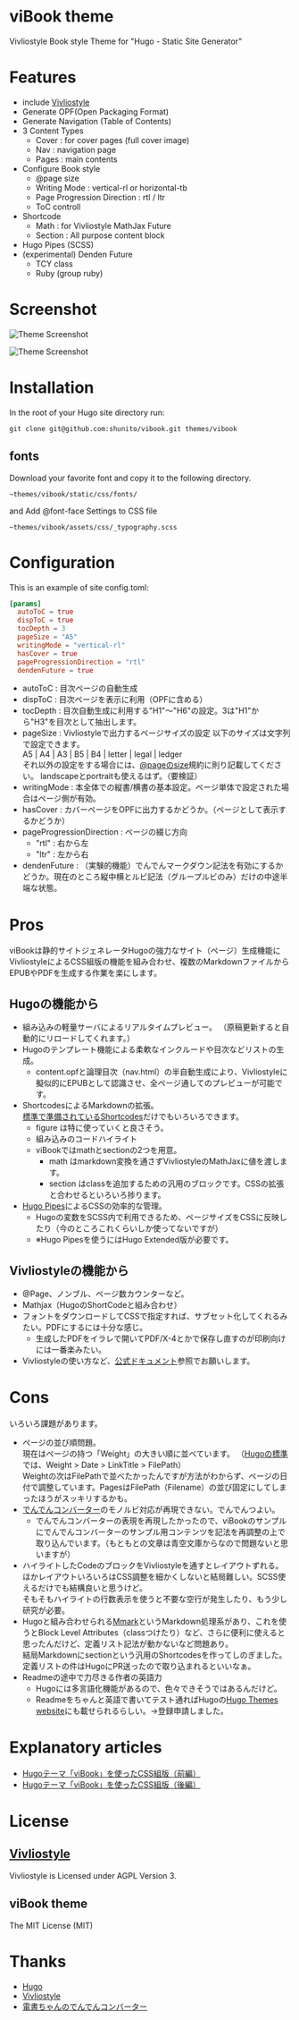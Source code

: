 # viBook theme
Vivliostyle Book style Theme for 
"Hugo - Static Site Generator"


# Features
- include [Vivliostyle](https://vivliostyle.org/)
- Generate OPF(Open Packaging Format)
- Generate Navigation (Table of Contents) 
- 3 Content Types
  - Cover : for cover pages (full cover image) 
  - Nav : navigation page
  - Pages : main contents
- Configure Book style
  - @page size
  - Writing Mode : vertical-rl or horizontal-tb
  - Page Progression Direction : rtl / ltr
  - ToC controll
- Shortcode
  - Math : for Vivliostyle MathJax Future
  - Section : All purpose content block
- Hugo Pipes (SCSS)
- (experimental) Denden Future
  - TCY class
  - Ruby (group ruby)

# Screenshot
![Theme Screenshot](images/screenshot.png)

![Theme Screenshot](images/screenshot2.png)

# Installation

In the root of your Hugo site directory run:

```shell
git clone git@github.com:shunito/vibook.git themes/vibook
```

## fonts
Download your favorite font
 and copy it to the following directory.

```
~themes/vibook/static/css/fonts/
```

and Add @font-face Settings to CSS file
```
~themes/vibook/assets/css/_typography.scss
```

# Configuration
This is an example of site config.toml:

```toml
[params]
  autoToC = true 
  dispToC = true
  tocDepth = 3
  pageSize = "A5"
  writingMode = "vertical-rl"
  hasCover = true
  pageProgressionDirection = "rtl"
  dendenFuture = true
```

- autoToC : 目次ページの自動生成
- dispToC : 目次ページを表示に利用（OPFに含める）
- tocDepth : 目次自動生成に利用する"H1"〜"H6"の設定。3は"H1"から"H3"を目次として抽出します。
- pageSize : Vivliostyleで出力するページサイズの設定
  以下のサイズは文字列で設定できます。  
  A5 | A4 | A3 | B5 | B4 | letter | legal | ledger  
  それ以外の設定をする場合には、[@pageのsize](https://developer.mozilla.org/ja/docs/Web/CSS/@page/size)規約に則り記載してください。
  landscapeとportraitも使えるはず。（要検証）
- writingMode : 本全体での縦書/横書の基本設定。ページ単体で設定された場合はページ側が有効。
- hasCover : カバーページをOPFに出力するかどうか。（ページとして表示するかどうか）
- pageProgressionDirection : ページの綴じ方向
  - "rtl" : 右から左
  - "ltr" : 左から右
- dendenFuture : （実験的機能）でんでんマークダウン記法を有効にするかどうか。現在のところ縦中横とルビ記法（グループルビのみ）だけの中途半端な状態。

# Pros
viBookは静的サイトジェネレータHugoの強力なサイト（ページ）生成機能にVivliostyleによるCSS組版の機能を組み合わせ、複数のMarkdownファイルからEPUBやPDFを生成する作業を楽にします。

## Hugoの機能から
- 組み込みの軽量サーバによるリアルタイムプレビュー。 （原稿更新すると自動的にリロードしてくれます。）
- Hugoのテンプレート機能による柔軟なインクルードや目次などリストの生成。
  - content.opfと論理目次（nav.html）の半自動生成により、Vivliostyleに擬似的にEPUBとして認識させ、全ページ通してのプレビューが可能です。
- ShortcodesによるMarkdownの拡張。  
[標準で準備されているShortcodes](https://gohugo.io/content-management/shortcodes/)だけでもいろいろできます。
  - figure は特に使っていくと良さそう。
  - 組み込みのコードハイライト
  - viBookではmathとsectionの2つを用意。
    - math はmarkdown変換を通さずVivliostyleのMathJaxに値を渡します。
    - section はclassを追加するための汎用のブロックです。CSSの拡張と合わせるといろいろ捗ります。
- [Hugo Pipes](https://gohugo.io/hugo-pipes/)によるCSSの効率的な管理。
  - Hugoの変数をSCSS内で利用できるため、ページサイズをCSSに反映したり（今のところこれくらいしか使ってないですが）
  - ※Hugo Pipesを使うにはHugo Extended版が必要です。

## Vivliostyleの機能から
- @Page、ノンブル、ページ数カウンターなど。
- Mathjax（HugoのShortCodeと組み合わせ）
- フォントをダウンロードしてCSSで指定すれば、サブセット化してくれるみたい。PDFにするには十分な感じ。
  - 生成したPDFをイラレで開いてPDF/X-4とかで保存し直すのが印刷向けには一番楽みたい。
- Vivliostyleの使い方など、[公式ドキュメント](https://vivliostyle.github.io/vivliostyle.js/docs/ja/)参照でお願いします。


# Cons
いろいろ課題があります。  
- ページの並び順問題。  
  現在はページの持つ「Weight」の大きい順に並べています。 （[Hugoの標準](https://gohugo.io/templates/lists/#default-weight-date-linktitle-filepath) では、Weight > Date > LinkTitle > FilePath）  
  Weightの次はFilePathで並べたかったんですが方法がわからず、ページの日付で調整しています。PagesはFilePath（Filename）の並び固定にしてしまったほうがスッキリするかも。
- [でんでんコンバーター](https://conv.denshochan.com/)のモノルビ対応が再現できない。でんでんつよい。
  - でんでんコンバーターの表現を再現したかったので、viBookのサンプルにでんでんコンバーターのサンプル用コンテンツを記法を再調整の上で取り込んでいます。（もともとの文章は青空文庫からなので問題ないと思いますが）
- ハイライトしたCodeのブロックをVivliostyleを通すとレイアウトずれる。ほかレイアウトいろいろはCSS調整を細かくしないと結局難しい。SCSS使えるだけでも結構良いと思うけど。  
  そもそもハイライトの行数表示を使うと不要な空行が発生したり、もう少し研究が必要。
- Hugoと組み合わせられる[Mmark](https://gohugo.io/content-management/formats/#mmark)というMarkdown処理系があり、これを使うとBlock Level Attributes（classつけたり）など、さらに便利に使えると思ったんだけど、定義リスト記法が動かないなど問題あり。  
結局Markdownにsectionという汎用のShortcodesを作ってしのぎました。定義リストの件はHugoにPR送ったので取り込まれるといいなぁ。
- Readmeの途中で力尽きる作者の英語力
  - Hugoには多言語化機能があるので、色々できそうではあるんだけど。
  - Readmeをちゃんと英語で書いてテスト通ればHugoの[Hugo Themes website](https://themes.gohugo.io/)にも載せられるらしい。→登録申請しました。

# Explanatory articles
- [Hugoテーマ「viBook」を使ったCSS組版（前編）](https://qiita.com/shunito/items/6a628d993cce3cd55b65)
- [Hugoテーマ「viBook」を使ったCSS組版（後編）](https://qiita.com/shunito/items/28eedf461b911dc9c15d)

# License
## [Vivliostyle](https://github.com/vivliostyle/vivliostyle.js)
Vivliostyle is Licensed under AGPL Version 3.

## viBook theme
The MIT License (MIT)


# Thanks
- [Hugo](https://gohugo.io/)
- [Vivliostyle](https://vivliostyle.org/)
- [電書ちゃんのでんでんコンバーター](https://conv.denshochan.com/)
